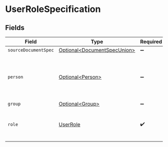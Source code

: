 # UserRoleSpecification


## Fields

| Field                                                                        | Type                                                                         | Required                                                                     | Description                                                                  | Example                                                                      |
| ---------------------------------------------------------------------------- | ---------------------------------------------------------------------------- | ---------------------------------------------------------------------------- | ---------------------------------------------------------------------------- | ---------------------------------------------------------------------------- |
| `sourceDocumentSpec`                                                         | [Optional\<DocumentSpecUnion>](../../models/components/DocumentSpecUnion.md) | :heavy_minus_sign:                                                           | N/A                                                                          |                                                                              |
| `person`                                                                     | [Optional\<Person>](../../models/components/Person.md)                       | :heavy_minus_sign:                                                           | N/A                                                                          | {<br/>"name": "George Clooney",<br/>"obfuscatedId": "abc123"<br/>}           |
| `group`                                                                      | [Optional\<Group>](../../models/components/Group.md)                         | :heavy_minus_sign:                                                           | N/A                                                                          |                                                                              |
| `role`                                                                       | [UserRole](../../models/components/UserRole.md)                              | :heavy_check_mark:                                                           | A user's role with respect to a specific document.                           |                                                                              |